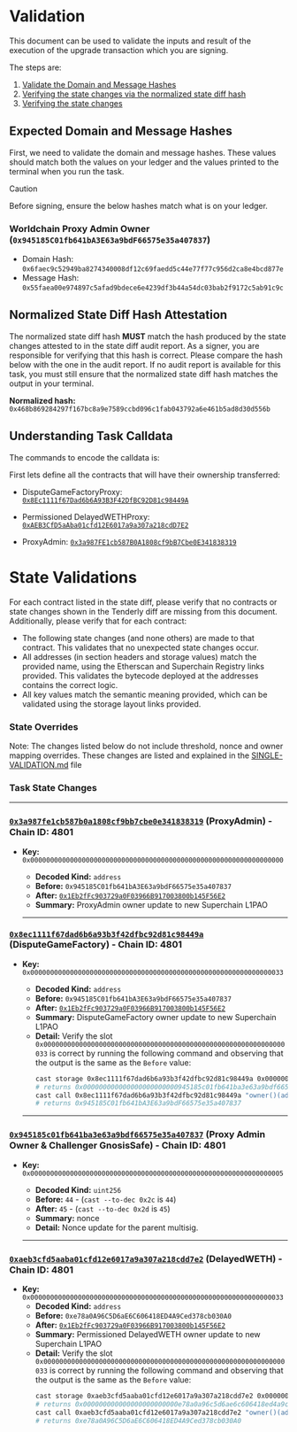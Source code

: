 # Validation

This document can be used to validate the inputs and result of the execution of the upgrade transaction which you are signing.

The steps are:
1. [Validate the Domain and Message Hashes](#expected-domain-and-message-hashes)
2. [Verifying the state changes via the normalized state diff hash](#normalized-state-diff-hash-attestation)
3. [Verifying the state changes](#task-state-changes)

## Expected Domain and Message Hashes

First, we need to validate the domain and message hashes. These values should match both the values on your ledger and the values printed to the terminal when you run the task.

> [!CAUTION]
>
> Before signing, ensure the below hashes match what is on your ledger.
>
> ### Worldchain Proxy Admin Owner (`0x945185C01fb641bA3E63a9bdF66575e35a407837`)
>
> - Domain Hash:  `0x6faec9c52949ba8274340008df12c69faedd5c44e77f77c956d2ca8e4bcd877e`
> - Message Hash: `0x55faea00e974897c5afad9bdece6e4239df3b44a54dc03bab2f9172c5ab91c9c`

## Normalized State Diff Hash Attestation

The normalized state diff hash **MUST** match the hash produced by the state changes attested to in the state diff audit report. As a signer, you are responsible for verifying that this hash is correct. Please compare the hash below with the one in the audit report. If no audit report is available for this task, you must still ensure that the normalized state diff hash matches the output in your terminal.

**Normalized hash:** `0x468b869284297f167bc8a9e7589ccbd096c1fab043792a6e461b5ad8d30d556b`

## Understanding Task Calldata

The commands to encode the calldata is:

First lets define all the contracts that will have their ownership transferred:

- DisputeGameFactoryProxy: [`0x8Ec1111f67Dad6b6A93B3F42DfBC92D81c98449A`](https://github.com/ethereum-optimism/superchain-registry/blob/1ff0df40c7602761c55ab2cb693614ca0382bd64/superchain/configs/sepolia/worldchain.toml#L64C30-L64C72)

- Permissioned DelayedWETHProxy: [`0xAEB3CfD5aAba01cfd12E6017a9a307a218cdD7E2`](https://sepolia.etherscan.io/address/0x552334Bf0B124bD89BFF744f33Ca7e49d44a80Ac#readContract#F37)

- ProxyAdmin: [`0x3a987FE1cb587B0A1808cf9bB7Cbe0E341838319`](https://github.com/ethereum-optimism/superchain-registry/blob/1ff0df40c7602761c55ab2cb693614ca0382bd64/superchain/configs/sepolia/worldchain.toml#L60C17-L60C59)


# State Validations

For each contract listed in the state diff, please verify that no contracts or state changes shown in the Tenderly diff are missing from this document. Additionally, please verify that for each contract:

- The following state changes (and none others) are made to that contract. This validates that no unexpected state
  changes occur.
- All addresses (in section headers and storage values) match the provided name, using the Etherscan and Superchain
  Registry links provided. This validates the bytecode deployed at the addresses contains the correct logic.
- All key values match the semantic meaning provided, which can be validated using the storage layout links provided.

### State Overrides

Note: The changes listed below do not include threshold, nonce and owner mapping overrides. These changes are listed and explained in the [SINGLE-VALIDATION.md](../../../../../SINGLE-VALIDATION.md) file

### Task State Changes
---

### [`0x3a987fe1cb587b0a1808cf9bb7cbe0e341838319`](https://github.com/ethereum-optimism/superchain-registry/blob/1ff0df40c7602761c55ab2cb693614ca0382bd64/superchain/configs/sepolia/worldchain.toml#L60) (ProxyAdmin) - Chain ID: 4801

- **Key:**          `0x0000000000000000000000000000000000000000000000000000000000000000`
  - **Decoded Kind:** `address`
  - **Before:** `0x945185C01fb641bA3E63a9bdF66575e35a407837`
  - **After:** [`0x1Eb2fFc903729a0F03966B917003800b145F56E2`](https://github.com/ethereum-optimism/superchain-registry/blob/93c5073d233cb9011a95aebf275270fd00346400/validation/standard/standard-config-roles-sepolia.toml#L3)
  - **Summary:** ProxyAdmin owner update to new Superchain L1PAO

  ---
  
### [`0x8ec1111f67dad6b6a93b3f42dfbc92d81c98449a`](https://github.com/ethereum-optimism/superchain-registry/blob/1ff0df40c7602761c55ab2cb693614ca0382bd64/superchain/configs/sepolia/worldchain.toml#L64) (DisputeGameFactory) - Chain ID: 4801

- **Key:**          `0x0000000000000000000000000000000000000000000000000000000000000033`
  - **Decoded Kind:** `address`
  - **Before:** `0x945185C01fb641bA3E63a9bdF66575e35a407837`
  - **After:** [`0x1Eb2fFc903729a0F03966B917003800b145F56E2`](https://github.com/ethereum-optimism/superchain-registry/blob/93c5073d233cb9011a95aebf275270fd00346400/validation/standard/standard-config-roles-sepolia.toml#L3)
  - **Summary:** DisputeGameFactory owner update to new Superchain L1PAO
  - **Detail:** Verify the slot `0x0000000000000000000000000000000000000000000000000000000000000033` is correct by running the following command and observing that the output is the same as the `Before` value:
    ```bash
    cast storage 0x8ec1111f67dad6b6a93b3f42dfbc92d81c98449a 0x0000000000000000000000000000000000000000000000000000000000000033 --rpc-url sepolia
    # returns 0x000000000000000000000000945185c01fb641ba3e63a9bdf66575e35a407837
    cast call 0x8ec1111f67dad6b6a93b3f42dfbc92d81c98449a "owner()(address)" --rpc-url sepolia
    # returns 0x945185C01fb641bA3E63a9bdF66575e35a407837
    ```
  
  ---
  
### [`0x945185c01fb641ba3e63a9bdf66575e35a407837`](https://github.com/ethereum-optimism/superchain-registry/blob/1ff0df40c7602761c55ab2cb693614ca0382bd64/superchain/configs/sepolia/worldchain.toml#L44) (Proxy Admin Owner & Challenger GnosisSafe) - Chain ID: 4801

- **Key:**          `0x0000000000000000000000000000000000000000000000000000000000000005`
  - **Decoded Kind:** `uint256`
  - **Before:** `44` - (`cast --to-dec 0x2c` is `44`)
  - **After:** `45` - (`cast --to-dec 0x2d` is `45`)
  - **Summary:** nonce
  - **Detail:** Nonce update for the parent multisig.
  
  ---
  
### [`0xaeb3cfd5aaba01cfd12e6017a9a307a218cdd7e2`](https://sepolia.etherscan.io/address/0x552334Bf0B124bD89BFF744f33Ca7e49d44a80Ac#readContract#F37) (DelayedWETH) - Chain ID: 4801

- **Key:**          `0x0000000000000000000000000000000000000000000000000000000000000033`
  - **Decoded Kind:** `address`
  - **Before:** `0xe78a0A96C5D6aE6C606418ED4A9Ced378cb030A0`
  - **After:** [`0x1Eb2fFc903729a0F03966B917003800b145F56E2`](https://github.com/ethereum-optimism/superchain-registry/blob/93c5073d233cb9011a95aebf275270fd00346400/validation/standard/standard-config-roles-sepolia.toml#L3)
  - **Summary:** Permissioned DelayedWETH owner update to new Superchain L1PAO
  - **Detail:** Verify the slot `0x0000000000000000000000000000000000000000000000000000000000000033` is correct by running the following command and observing that the output is the same as the `Before` value:
    ```bash
    cast storage 0xaeb3cfd5aaba01cfd12e6017a9a307a218cdd7e2 0x0000000000000000000000000000000000000000000000000000000000000033 --rpc-url sepolia
    # returns 0x000000000000000000000000e78a0a96c5d6ae6c606418ed4a9ced378cb030a0
    cast call 0xaeb3cfd5aaba01cfd12e6017a9a307a218cdd7e2 "owner()(address)" --rpc-url sepolia
    # returns 0xe78a0A96C5D6aE6C606418ED4A9Ced378cb030A0
    ```